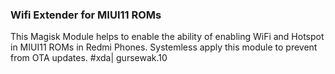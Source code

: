 ### Wifi Extender for MIUI11 ROMs
This Magisk Module helps to enable the ability of enabling WiFi and Hotspot in MIUI11 ROMs in Redmi Phones.
Systemless apply this module to prevent from OTA updates.
#xda| gursewak.10
